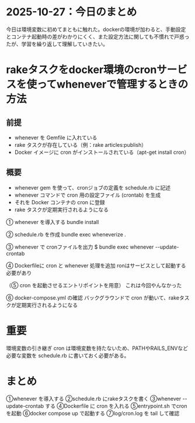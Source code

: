 # 2025-10-27：今日のまとめ
今日は環境変数に初めてまともに触れた。dockerの環境が加わると、手動設定とコンテナ起動時の差がわかりにくく、また設定方法に関しても不慣れで戸惑ったが、学習を繰り返して理解していきたい。

# rakeタスクをdocker環境のcronサービスを使ってwheneverで管理するときの方法

## 前提
- whenever を Gemfile に入れている
- rake タスクが存在している（例：rake articles:publish）
- Docker イメージに cron がインストールされている（apt-get install cron）

## 概要
- whenever gem を使って、cronジョブの定義を schedule.rb に記述
- whenever コマンドで cron 用の設定ファイル (crontab) を生成
- それを Docker コンテナの cron に登録
- rake タスクが定期実行されるようになる

① whenever を導入する
bundle install

② schedule.rb を作成
bundle exec wheneverize .

③ whenever で cronファイルを出力
$ bundle exec whenever --update-crontab

④ Dockerfileに cron と whenever 処理を追加
ronはサービスとして起動する必要があり

（⑤ cron を起動させるエントリポイントを用意）
これは今回やんなかった

⑥ docker-compose.yml の確認
バックグラウンドで cron が動いて、rakeタスクが定期実行されるようになる

# 重要
環境変数の引き継ぎ
cron は環境変数を持たないため、PATHやRAILS_ENVなど必要な変数を schedule.rb に書いておく必要がある。

# まとめ
①whenever を導入する
②schedule.rb にrakeタスクを書く
③whenever --update-crontab する
④Dockerfile に cron を入れる
⑤entrypoint.sh でcronを起動
⑥docker compose up で起動する
⑦log/cron.log を tail して確認
